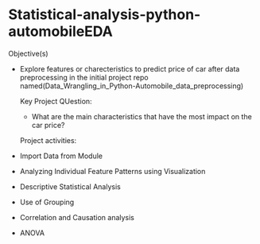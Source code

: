 # Statistical-analysis-python-automobileEDA
Objective(s)
- Explore features or charecteristics to predict price of car after data preprocessing in the initial project repo named(Data_Wrangling_in_Python-Automobile_data_preprocessing)

  Key Project QUestion:
  - What are the main characteristics that have the most impact on the car price?
 
  Project activities:
- Import Data from Module
- Analyzing Individual Feature Patterns using Visualization
- Descriptive Statistical Analysis
- Use of Grouping
- Correlation and Causation analysis
- ANOVA
